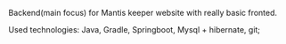 Backend(main focus) for Mantis keeper website with really basic fronted. 


Used technologies:
Java, Gradle, Springboot, Mysql + hibernate, git;
